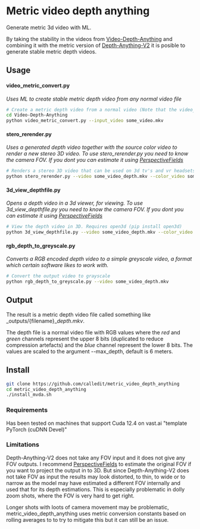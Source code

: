 # Metric video depth anything
Generate metric 3d video with ML.

By taking the stability in the videos from [Video-Depth-Anything](https://github.com/DepthAnything/Video-Depth-Anything) and combining it with the  metric version of [Depth-Anything-V2](https://github.com/DepthAnything/Depth-Anything-V2) it is posible to generate stable metric depth videos.



## Usage 

#### video_metric_convert.py
_Uses ML to create stable metric depth video from any normal video file_
```bash
# Create a metric depth video from a normal video (Note that the video_metric_convert.py script is copied to the Video-Depth-Anything folder on installation.)
cd Video-Depth-Anything
python video_metric_convert.py --input_video some_video.mkv

```

#### stero_rerender.py
_Uses a generated depth video together with the source color video to render a new stereo 3D video. To use stero_rerender.py you need to know the camera FOV. If you dont you can estimate it using [PerspectiveFields](https://huggingface.co/spaces/jinlinyi/PerspectiveFields)_
```bash
# Renders a stereo 3D video that can be used on 3d tv's and vr headsets.
python stero_rerender.py --video some_video_depth.mkv --color_video some_video.mkv --xfov 48

```

#### 3d_view_depthfile.py
_Opens a depth video in a 3d viewer, for viewing. To use 3d_view_depthfile.py you need to know the camera FOV. If you dont you can estimate it using [PerspectiveFields](https://huggingface.co/spaces/jinlinyi/PerspectiveFields)_
```bash
# View the depth video in 3D. Requires open3d (pip install open3d)
python 3d_view_depthfile.py --video some_video_depth.mkv --color_video some_video.mkv --xfov 48

```

#### rgb_depth_to_greyscale.py
_Converts a RGB encoded depth video to a simple greyscale video, a format which certain software likes to work with._
```bash
# Convert the output video to grayscale
python rgb_depth_to_greyscale.py --video some_video_depth.mkv
```



## Output
The result is a metric depth video file called something like _outputs/{filename}__depth.mkv_.

The depth file is a normal video file with RGB values where the _red_ and _green_ channels represent the
upper 8 bits (duplicated to reduce compression artefacts) and the _blue_ channel represent
the lower 8 bits. The values are scaled to the argument --max_depth, default is 6 meters.


## Install
```bash
git clone https://github.com/calledit/metric_video_depth_anything
cd metric_video_depth_anything
./install_mvda.sh
```

### Requirements
Has been tested on machines that support Cuda 12.4 on vast.ai "template PyTorch (cuDNN Devel)"

### Limitations
Depth-Anything-V2 does not take any FOV input and it does not give any FOV outputs. I recommend [PerspectiveFields](https://huggingface.co/spaces/jinlinyi/PerspectiveFields) to estimate the original FOV if you want to project the output in to 3D. But since Depth-Anything-V2 does not take FOV as input the results may look distorted, to thin, to wide or to narrow as the model may have estimated a different FOV internally and used that for its depth estimations. This is especially problematic in dolly zoom shots, where the FOV is very hard to get right.

Longer shots with loots of camera movement may be problematic, metric_video_depth_anything uses metric conversion constants based on rolling averages to to try to mitigate this but it can still be an issue.
